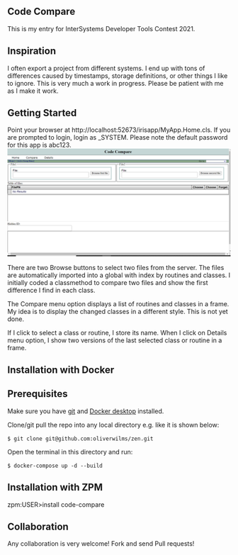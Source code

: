 ## Code Compare
This is my entry for InterSystems Developer Tools Contest 2021.

## Inspiration
I often export a project from different systems. I end up with tons of differences caused by timestamps, storage definitions, or other things I like to ignore. This is very much a work in progress. Please be patient with me as I make it work.

## Getting Started
Point your browser at http://localhost:52673/irisapp/MyApp.Home.cls. If you are prompted to login, login as _SYSTEM. Please note the default password for this app is abc123.
![screenshot](https://github.com/oliverwilms/bilder/blob/main/Hello.PNG)

There are two Browse buttons to select two files from the server. The files are automatically imported into a global with index by routines and classes. I initially coded a classmethod to compare two files and show the first difference I find in each class.

The Compare menu option displays a list of routines and classes in a frame. My idea is to display the changed classes in a different style. This is not yet done.

If I click to select a class or routine, I store its name. When I click on Details menu option, I show two versions of the last selected class or routine in a frame.

## Installation with Docker

## Prerequisites
Make sure you have [git](https://git-scm.com/book/en/v2/Getting-Started-Installing-Git) and [Docker desktop](https://www.docker.com/products/docker-desktop) installed.

Clone/git pull the repo into any local directory e.g. like it is shown below:

```
$ git clone git@github.com:oliverwilms/zen.git
```

Open the terminal in this directory and run:

```
$ docker-compose up -d --build
```

## Installation with ZPM

zpm:USER>install code-compare

## Collaboration 
Any collaboration is very welcome! Fork and send Pull requests!
